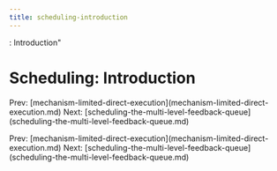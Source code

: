 ```yaml
---
title: scheduling-introduction
---
```


: Introduction\"

# Scheduling: Introduction

Prev:
\[mechanism-limited-direct-execution](mechanism-limited-direct-execution.md)
Next:
\[scheduling-the-multi-level-feedback-queue](scheduling-the-multi-level-feedback-queue.md)

Prev:
\[mechanism-limited-direct-execution](mechanism-limited-direct-execution.md)
Next:
\[scheduling-the-multi-level-feedback-queue](scheduling-the-multi-level-feedback-queue.md)
